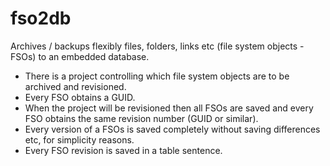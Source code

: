 # fso2db
Archives / backups flexibly files, folders, links etc (file system objects - FSOs) to an embedded database.
* There is a project controlling which file system objects are to be archived and revisioned.
* Every FSO obtains a GUID. 
* When the project will be revisioned then all FSOs are saved and every FSO obtains the same revision number (GUID or similar).
* Every version of a FSOs is saved completely without saving differences etc, for simplicity reasons. 
* Every FSO revision is saved in a table sentence.
